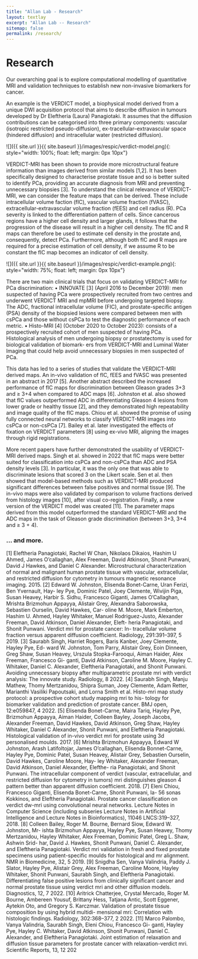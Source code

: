 ```yaml
---
title: "Allan Lab - Research"
layout: textlay
excerpt: "Allan Lab -- Research"
sitemap: false
permalink: /research/
---
```


# Research

Our overarching goal is to explore computational modelling of quantitative MRI and validation techniques to establish new non-invasive biomarkers for cancer.

An example is the VERDICT model, a biophysical model derived from a unique DWI acquisition protocol that aims to describe diffusion in tumours developed by Dr Eleftheria (Laura) Panagiotaki. It assumes that the diffusion contributions can be categorised into three primary components: vascular (isotropic restricted pseudo-diffusion), ex-tracellular–extravascular space (hindered diffusion) and intracellular water (restricted diffusion). 

![]({{ site.url }}{{ site.baseurl }}/images/respic/verdict-model.png){: style="width: 100%; float: left; margin: 0px  10px"} 

VERDICT-MRI has been shown to provide more microstructural feature information than images derived from similar models [1,2]. It has been specifically designed to characterise prostate tissue and so is better suited to identify PCa, providing an accurate diagnosis from MRI and preventing unnecessary biopsies [3]. To understand the clinical relevance of VERDICT-MRI, we can consider the feature maps that can be derived. These include intracellular volume faction (fIC), vascular volume fraction (fVASC), extracellular-extravascular volume fraction (fEES) and cell radius (R). PCa severity is linked to the differentiation pattern of cells. Since cancerous regions have a higher cell density and larger glands, it follows that the progression of the disease will result in a higher cell density. The fIC and R maps can therefore be used to estimate cell density in the prostate and, consequently, detect PCa. Furthermore, although both fIC and R maps are required for a precise estimation of cell density, if we assume R to be constant the fIC map becomes an indicator of cell density.

![]({{ site.url }}{{ site.baseurl }}/images/respic/verdict-example.png){: style="width: 75%; float: left; margin: 0px  10px"} 

There are two main clinical trials that focus on validating VERDICT-MRI for PCa discrimination:
• INNOVATE [3] (April 2016 to December 2019): men suspected of having PCa were prospectively recruited from two centres and underwent VERDICT MRI and mpMRI before undergoing targeted biopsy. The ADC, fractional intracellular volume (FIC), and prostate-specific antigen (PSA) density of the biopsied lesions were compared between men with csPCa and those without csPCa to test the diagnostic performance of each metric.
• Histo-MRI [4] (October 2020 to October 2023): consists of a prospectively recruited cohort of men suspected of having PCa. Histological analysis of men undergoing biopsy or prostatectomy is used for biological validation of biomark- ers from VERDICT-MRI and Luminal Water Imaging that could help avoid unnecessary biopsies in men suspected of PCa.

This data has led to a series of studies that validate the VERDICT-MRI derived maps. An in-vivo validation of fIC, fEES and fVASC was presented in an abstract in 2017 [5]. Another abstract described the increased performance of fIC maps for discrimination between Gleason grades 3+3 and ≥ 3+4 when compared to ADC maps [6]. Johnston et al. also showed that fIC values outperformed ADC in differentiating Gleason 4 lesions from lower grade or healthy tissue [2], and they demonstrated high repeatability and image quality of the fIC maps. Chiou et al. showed the promise of using fully connected neural networks to classify VERDICT-MRI images into csPCa or non-csPCa [7]. Bailey et al. later investigated the effects of fixation on VERDICT parameters [8] using ex-vivo MRI, aligning the images through rigid registrations.

More recent papers have further demonstrated the usability of VERDICT-MRI derived maps. Singh et al. showed in 2022 that fIC maps were better suited for classification into csPCa and non-csPCa than ADC and PSA density levels [3]. In particular, it was the only one that was able to discriminate lesions that scored 3 on the Likert scale. Sen et al. then showed that model-based methods such as VERDICT-MRI produced significant differences between false positives and normal tissue [9]. The in-vivo maps were also validated by comparison to volume fractions derived from histology images [10], after visual co-registration. Finally, a new version of the VERDICT model was created [11]. The parameter maps derived from this model outperformed the standard VERDICT-MRI and the ADC maps in the task of Gleason grade discrimination (between 3+3, 3+4 and ≥ 3 + 4).

### ... and more.


[1] Eleftheria Panagiotaki, Rachel W Chan, Nikolaos Dikaios, Hashim U Ahmed, James O’callaghan, Alex Freeman, David Atkinson, Shonit Punwani, David J Hawkes, and Daniel C Alexander. Microstructural characterization of normal and malignant human prostate tissue with vascular, extracellular, and restricted diffusion for cytometry in tumours magnetic resonance imaging. 2015.
[2] Edward W. Johnston, Elisenda Bonet-Carne, Uran Ferizi, Ben Yvernault, Hay- ley Pye, Dominic Patel, Joey Clemente, Wivijin Piga, Susan Heavey, Harbir S. Sidhu, Francesco Giganti, James O’Callaghan, Mrishta Brizmohun Appayya, Alistair Grey, Alexandra Saborowska, Sebastien Ourselin, David Hawkes, Car- oline M. Moore, Mark Emberton, Hashim U. Ahmed, Hayley Whitaker, Manuel Rodriguez-Justo, Alexander Freeman, David Atkinson, Daniel Alexander, Eleft- heria Panagiotaki, and Shonit Punwani. Verdict mri for prostate cancer: In- tracellular volume fraction versus apparent diffusion coefficient. Radiology, 291:391–397, 5 2019.
[3] Saurabh Singh, Harriet Rogers, Baris Kanber, Joey Clemente, Hayley Pye, Ed- ward W. Johnston, Tom Parry, Alistair Grey, Eoin Dinneen, Greg Shaw, Susan Heavey, Urszula Stopka-Farooqui, Aiman Haider, Alex Freeman, Francesco Gi- ganti, David Atkinson, Caroline M. Moore, Hayley C. Whitaker, Daniel C. Alexander, Eleftheria Panagiotaki, and Shonit Punwani. Avoiding unnecessary biopsy after multiparametric prostate mri with verdict analysis: The innovate study. Radiology, 8 2022.
[4] Saurabh Singh, Manju Mathew, Thomy Mertzanidou, Shipra Suman, Joey Clemente, Adam Retter, Marianthi Vasiliki Papoutsaki, and Lorna Smith et al. Histo-mri map study protocol: a prospective cohort study mapping mri to his- tology for biomarker validation and prediction of prostate cancer. BMJ open, 12:e059847, 4 2022.
[5] Elisenda Bonet-Carne, Maira Tariq, Hayley Pye, Brizmohun Appayya, Aiman Haider, Colleen Bayley, Joseph Jacobs, Alexander Freeman, David Hawkes, David Atkinson, Greg Shaw, Hayley Whitaker, Daniel C Alexander, Shonit Punwani, and Eleftheria Panagiotaki. Histological validation of in-vivo verdict mri for prostate using 3d personalised moulds. 2017.
[6] Mrishta Brizmohun Appayya, Edward W Johnston, Arash Latifoltojar, James O’callaghan, Elisenda Bonnet-Carne, Hayley Pye, Dominic Patel, Susan Heavey, Alistair Grey, Sebastien Ourselin, David Hawkes, Caroline Moore, Hay- ley Whitaker, Alexander Freeman, David Atkinson, Daniel Alexander, Elefthe- ria Panagiotaki, and Shonit Punwani. The intracellular component of verdict (vascular, extracellular, and restricted diffusion for cytometry in tumors) mri distinguishes gleason 4 pattern better than apparent diffusion coefficient. 2018.
[7] Eleni Chiou, Francesco Giganti, Elisenda Bonet-Carne, Shonit Punwani, Ia- 56
sonas Kokkinos, and Eleftheria Panagiotaki. Prostate cancer classification on verdict dw-mri using convolutional neural networks. Lecture Notes in Computer Science (including subseries Lecture Notes in Artificial Intelligence and Lecture Notes in Bioinformatics), 11046 LNCS:319–327, 2018.
[8] Colleen Bailey, Roger M. Bourne, Bernard Siow, Edward W. Johnston, Mr- ishta Brizmohun Appayya, Hayley Pye, Susan Heavey, Thomy Mertzanidou, Hayley Whitaker, Alex Freeman, Dominic Patel, Greg L. Shaw, Ashwin Srid- har, David J. Hawkes, Shonit Punwani, Daniel C. Alexander, and Eleftheria Panagiotaki. Verdict mri validation in fresh and fixed prostate specimens using patient-specific moulds for histological and mr alignment. NMR in Biomedicine, 32, 5 2019.
[9] Snigdha Sen, Vanya Valindria, Paddy J. Slator, Hayley Pye, Alistair Grey, Alex Freeman, Caroline Moore, Hayley Whitaker, Shonit Punwani, Saurabh Singh, and Eleftheria Panagiotaki. Differentiating false positive lesions from clinically significant cancer and normal prostate tissue using verdict mri and other diffusion models. Diagnostics, 12, 7 2022.
[10] Aritrick Chatterjee, Crystal Mercado, Roger M. Bourne, Ambereen Yousuf, Brittany Hess, Tatjana Antic, Scott Eggener, Aytekin Oto, and Gregory S. Karczmar. Validation of prostate tissue composition by using hybrid multidi- mensional mri: Correlation with histologic findings. Radiology, 302:368–377, 2 2022.
[11] Marco Palombo, Vanya Valindria, Saurabh Singh, Eleni Chiou, Francesco Gi- ganti, Hayley Pye, Hayley C. Whitaker, David Atkinson, Shonit Punwani, Daniel C. Alexander, and Eleftheria Panagiotaki. Joint estimation of relaxation and diffusion tissue parameters for prostate cancer with relaxation-verdict mri. Scientific Reports, 13, 12 202